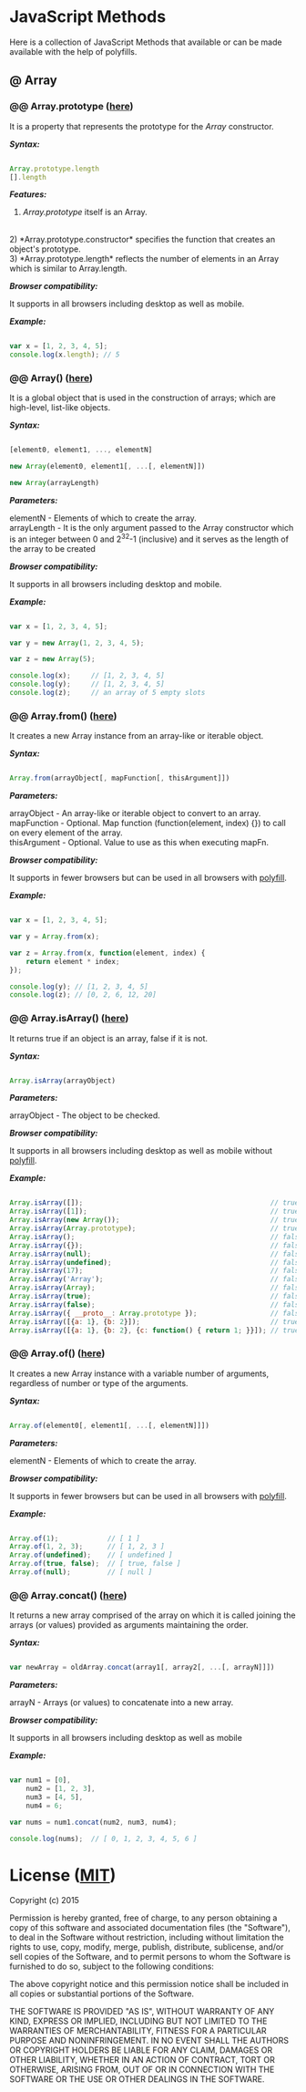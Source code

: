 # JavaScript Methods

Here is a collection of JavaScript Methods that available or can be made available with the help of polyfills.

## @ Array

### @@ Array.prototype ([here](https://developer.mozilla.org/en-US/docs/Web/JavaScript/Reference/Global_Objects/Array/prototype))

It is a property that represents the prototype for the *Array* constructor.

***Syntax:***

```javascript

Array.prototype.length
[].length

```

***Features:***

1) *Array.prototype* itself is an Array.
<br>
2) *Array.prototype.constructor* specifies the function that creates an object's prototype.
<br>
3) *Array.prototype.length* reflects the number of elements in an Array which is similar to Array.length.

***Browser compatibility:***

It supports in all browsers including desktop as well as mobile.

***Example:***

```javascript

var x = [1, 2, 3, 4, 5];
console.log(x.length); // 5

```

### @@ Array() ([here](https://developer.mozilla.org/en-US/docs/Web/JavaScript/Reference/Global_Objects/Array))

It is a global object that is used in the construction of arrays; which are high-level, list-like objects.

***Syntax:***

```javascript

[element0, element1, ..., elementN]

new Array(element0, element1[, ...[, elementN]])

new Array(arrayLength)

```

***Parameters:***

elementN - Elements of which to create the array.
<br>
arrayLength - It is the only argument passed to the Array constructor which is an integer between 0 and 2<sup>32</sup>-1 (inclusive) and it serves as the length of the array to be created

***Browser compatibility:***

It supports in all browsers including desktop and mobile.

***Example:***

```javascript

var x = [1, 2, 3, 4, 5];

var y = new Array(1, 2, 3, 4, 5);

var z = new Array(5);

console.log(x);     // [1, 2, 3, 4, 5]
console.log(y);     // [1, 2, 3, 4, 5]
console.log(z);     // an array of 5 empty slots

```

### @@ Array.from() ([here](https://developer.mozilla.org/en-US/docs/Web/JavaScript/Reference/Global_Objects/Array/from))

It creates a new Array instance from an array-like or iterable object.

***Syntax:***

```javascript

Array.from(arrayObject[, mapFunction[, thisArgument]])

```

***Parameters:***

arrayObject - An array-like or iterable object to convert to an array.
<br>
mapFunction - Optional. Map function (function(element, index) {}) to call on every element of the array.
<br>
thisArgument - Optional. Value to use as this when executing mapFn.

***Browser compatibility:***

It supports in fewer browsers but can be used in all browsers with [polyfill](https://developer.mozilla.org/en-US/docs/Web/JavaScript/Reference/Global_Objects/Array/from#Polyfill).

***Example:***

```javascript

var x = [1, 2, 3, 4, 5];

var y = Array.from(x);

var z = Array.from(x, function(element, index) {
    return element * index;
});

console.log(y); // [1, 2, 3, 4, 5]
console.log(z); // [0, 2, 6, 12, 20]

```

### @@ Array.isArray() ([here](https://developer.mozilla.org/en-US/docs/Web/JavaScript/Reference/Global_Objects/Array/isArray))

It returns true if an object is an array, false if it is not.

***Syntax:***

```javascript

Array.isArray(arrayObject)

```

***Parameters:***

arrayObject - The object to be checked.

***Browser compatibility:***

It supports in all browsers including desktop as well as mobile without [polyfill](https://developer.mozilla.org/en-US/docs/Web/JavaScript/Reference/Global_Objects/Array/isArray#Polyfill).

***Example:***

```javascript

Array.isArray([]);                                              // true
Array.isArray([1]);                                             // true
Array.isArray(new Array());                                     // true
Array.isArray(Array.prototype);                                 // true
Array.isArray();                                                // false
Array.isArray({});                                              // false
Array.isArray(null);                                            // false
Array.isArray(undefined);                                       // false
Array.isArray(17);                                              // false
Array.isArray('Array');                                         // false
Array.isArray(Array);                                           // false
Array.isArray(true);                                            // false
Array.isArray(false);                                           // false
Array.isArray({ __proto__: Array.prototype });                  // false
Array.isArray([{a: 1}, {b: 2}]);                                // true
Array.isArray([{a: 1}, {b: 2}, {c: function() { return 1; }}]); // true

```

### @@ Array.of() ([here](https://developer.mozilla.org/en-US/docs/Web/JavaScript/Reference/Global_Objects/Array/of))

It creates a new Array instance with a variable number of arguments, regardless of number or type of the arguments.

***Syntax:***

```javascript

Array.of(element0[, element1[, ...[, elementN]]])

```

***Parameters:***

elementN - Elements of which to create the array.

***Browser compatibility:***

It supports in fewer browsers but can be used in all browsers with [polyfill](https://developer.mozilla.org/en-US/docs/Web/JavaScript/Reference/Global_Objects/Array/of#Polyfill).

***Example:***

```javascript

Array.of(1);            // [ 1 ]
Array.of(1, 2, 3);      // [ 1, 2, 3 ]
Array.of(undefined);    // [ undefined ]
Array.of(true, false);  // [ true, false ]
Array.of(null);         // [ null ]

```

### @@ Array.concat() ([here](https://developer.mozilla.org/en-US/docs/Web/JavaScript/Reference/Global_Objects/Array/concat))

It returns a new array comprised of the array on which it is called joining the arrays (or values) provided as arguments maintaining the order.

***Syntax:***

```javascript

var newArray = oldArray.concat(array1[, array2[, ...[, arrayN]]])

```

***Parameters:***

arrayN - Arrays (or values) to concatenate into a new array.

***Browser compatibility:***

It supports in all browsers including desktop as well as mobile

***Example:***

```javascript

var num1 = [0],
    num2 = [1, 2, 3],
    num3 = [4, 5],
    num4 = 6;

var nums = num1.concat(num2, num3, num4);

console.log(nums);  // [ 0, 1, 2, 3, 4, 5, 6 ]

```














# License ([MIT](https://opensource.org/licenses/MIT))

Copyright (c) 2015

Permission is hereby granted, free of charge, to any person obtaining a copy of this software and associated documentation files (the "Software"), to deal in the Software without restriction, including without limitation the rights to use, copy, modify, merge, publish, distribute, sublicense, and/or sell copies of the Software, and to permit persons to whom the Software is furnished to do so, subject to the following conditions:

The above copyright notice and this permission notice shall be included in all copies or substantial portions of the Software.

THE SOFTWARE IS PROVIDED "AS IS", WITHOUT WARRANTY OF ANY KIND, EXPRESS OR IMPLIED, INCLUDING BUT NOT LIMITED TO THE WARRANTIES OF MERCHANTABILITY, FITNESS FOR A PARTICULAR PURPOSE AND NONINFRINGEMENT. IN NO EVENT SHALL THE AUTHORS OR COPYRIGHT HOLDERS BE LIABLE FOR ANY CLAIM, DAMAGES OR OTHER LIABILITY, WHETHER IN AN ACTION OF CONTRACT, TORT OR OTHERWISE, ARISING FROM, OUT OF OR IN CONNECTION WITH THE SOFTWARE OR THE USE OR OTHER DEALINGS IN THE SOFTWARE.
